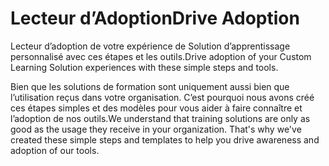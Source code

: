 # <a name="drive-adoption"></a><span data-ttu-id="edb9e-101">Lecteur d’Adoption</span><span class="sxs-lookup"><span data-stu-id="edb9e-101">Drive Adoption</span></span>

<span data-ttu-id="edb9e-102">Lecteur d’adoption de votre expérience de Solution d’apprentissage personnalisé avec ces étapes et les outils.</span><span class="sxs-lookup"><span data-stu-id="edb9e-102">Drive adoption of your Custom Learning Solution experiences with these simple steps and tools.</span></span> 

<span data-ttu-id="edb9e-p101">Bien que les solutions de formation sont uniquement aussi bien que l’utilisation reçus dans votre organisation.  C’est pourquoi nous avons créé ces étapes simples et des modèles pour vous aider à faire connaître et l’adoption de nos outils.</span><span class="sxs-lookup"><span data-stu-id="edb9e-p101">We understand that training solutions are only as good as the usage they receive in your organization.  That's why we've created these simple steps and templates to help you drive awareness and adoption of our tools.</span></span>  



